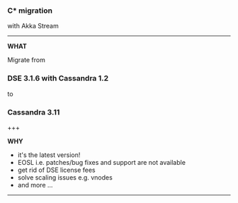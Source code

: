 ### C* migration
with Akka Stream

---

**WHAT**

Migrate from
### DSE 3.1.6 with Cassandra 1.2
to
### Cassandra 3.11

+++

**WHY**
- it's the latest version!
- EOSL i.e. patches/bug fixes and support are not available
- get rid of DSE license fees
- solve scaling issues e.g. vnodes
- and more ...

---



